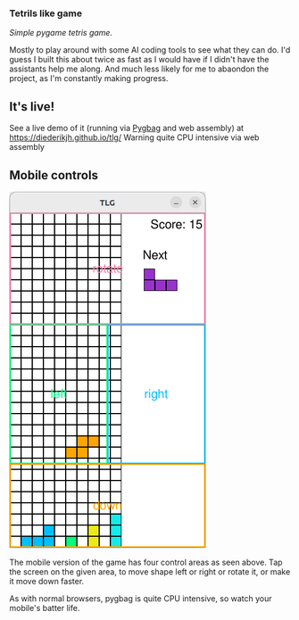 ### Tetrils like game

*Simple pygame tetris game.*

Mostly to play around with some AI coding tools to see what they can do.  I'd guess I built this about twice as fast as I would have if I didn't have the assistants help me along.  And much less likely for me to abaondon the project, as I'm constantly making progress.

## It's live!


See a live demo of it (running via [Pygbag](https://pygame-web.github.io/) and web assembly) at https://diederikjh.github.io/tlg/   Warning quite CPU intensive via web assembly

## Mobile controls

![Control area example for mobile game](docs/images/control_areas.png)

The mobile version of the game has four control areas as seen above.  Tap the screen on the given area, to move shape left or right or rotate it, or make it move down faster.

As with normal browsers, pygbag is quite CPU intensive, so watch your mobile's batter life.
